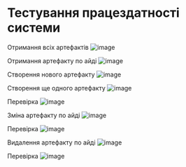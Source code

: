 # Тестування працездатності системи

Отримання всіх артефактів
![image](https://user-images.githubusercontent.com/90264578/210234731-f62ee50f-d078-4b78-9c6f-d6cf69aa5a6d.png)

Отримання артефакту по айді
![image](https://user-images.githubusercontent.com/90264578/210234785-a9b52703-ce47-49a9-be59-a189f5bd9bee.png)

Створення нового артефакту
![image](https://user-images.githubusercontent.com/90264578/210234834-26f571f4-9438-4bcd-b646-307cd2491149.png)

Створення ще одного артефакту
![image](https://user-images.githubusercontent.com/90264578/210234868-bdd1ab10-db59-4c1b-877a-630db6bc46bf.png)

Перевірка
![image](https://user-images.githubusercontent.com/90264578/210234890-ea131cee-1741-4071-8a73-d1fde2178236.png)

Зміна артефакту по айді
![image](https://user-images.githubusercontent.com/90264578/210234907-bf70abf4-02e7-42b5-81cc-d7a28c437350.png)

Перевірка
![image](https://user-images.githubusercontent.com/90264578/210234920-d2e459db-878e-49de-8eac-d591268cc5ed.png)

Видалення артефакту по айді
![image](https://user-images.githubusercontent.com/90264578/210234942-f8d34654-cf19-4e7a-8f77-16a8bfdcf2f5.png)

Перевірка
![image](https://user-images.githubusercontent.com/90264578/210234965-6e743aff-3ac7-4195-b0be-928d9aa68178.png)
